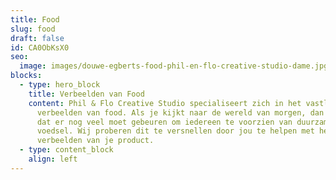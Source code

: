 ```yaml
---
title: Food
slug: food
draft: false
id: CA0ObKsX0
seo:
  image: images/douwe-egberts-food-phil-en-flo-creative-studio-dame.jpg
blocks:
  - type: hero_block
    title: Verbeelden van Food
    content: Phil & Flo Creative Studio specialiseert zich in het vastleggen en
      verbeelden van food. Als je kijkt naar de wereld van morgen, dan zie je
      dat er nog veel moet gebeuren om iedereen te voorzien van duurzame
      voedsel. Wij proberen dit te versnellen door jou te helpen met het
      verbeelden van je product.
  - type: content_block
    align: left
---
```

